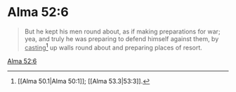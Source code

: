 # Alma 52:6

> But he kept his men round about, as if making preparations for war; yea, and truly he was preparing to defend himself against them, by <u>casting</u>[^a] up walls round about and preparing places of resort.

[Alma 52:6](https://www.churchofjesuschrist.org/study/scriptures/bofm/alma/52?lang=eng&id=p6#p6)


[^a]: [[Alma 50.1|Alma 50:1]]; [[Alma 53.3|53:3]].  
